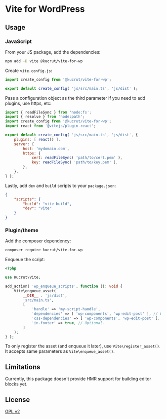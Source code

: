 # Vite for WordPress

## Usage

### JavaScript

From your JS package, add the dependencies:

```sh
npm add -D vite @kucrut/vite-for-wp
```

Create `vite.config.js`:

```js
import create_config from '@kucrut/vite-for-wp';

export default create_config( 'js/src/main.ts', 'js/dist' );
```

Pass a configuration object as the third parameter if you need to add plugins, use https, etc:

```js
import { readFileSync } from 'node:fs';
import { resolve } from 'node:path';
import create_config from '@kucrut/vite-for-wp';
import react from '@vitejs/plugin-react';

export default create_config( 'js/src/main.ts', 'js/dist', {
	plugins: [ react() ],
	server: {
		host: 'mydomain.com',
		https: {
			cert: readFileSync( 'path/to/cert.pem' ),
			key: readFileSync( 'path/to/key.pem' ),
		},
	},
} );
```

Lastly, add `dev` and `build` scripts to your `package.json`:

```json
{
	"scripts": {
		"build": "vite build",
		"dev": "vite"
	}
}
```

### Plugin/theme

Add the composer dependency:

```sh
composer require kucrut/vite-for-wp
```

Enqueue the script:

```php
<?php

use Kucrut\Vite;

add_action( 'wp_enqueue_scripts', function (): void {
	Vite\enqueue_asset(
		__DIR__ . 'js/dist',
		'src/main.ts',
		[
			'handle' => 'my-script-handle',
			'dependencies' => [ 'wp-components', 'wp-edit-post' ], // Optional.
			'css-dependencies' => [ 'wp-components', 'wp-edit-post' ], // Optional.
			'in-footer' => true, // Optional.
		]
	);
} );
```

To only register the asset (and enqueue it later), use `Vite\register_asset()`. It accepts same parameters as `Vite\enqueue_asset()`.

## Limitations

Currently, this package doesn't provide HMR support for building editor blocks yet.

## License

[GPL v2](https://www.gnu.org/licenses/old-licenses/gpl-2.0.en.html)
